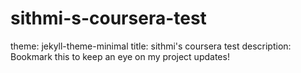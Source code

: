 # sithmi-s-coursera-test
theme: jekyll-theme-minimal
title: sithmi's coursera test
description: Bookmark this to keep an eye on my project updates!
